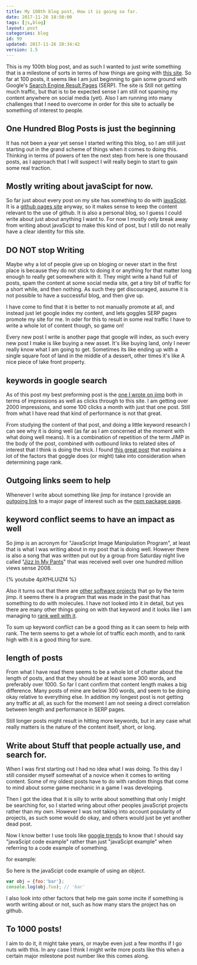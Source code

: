 ```yaml
---
title: My 100th blog post, How it is going so far.
date: 2017-11-26 18:50:00
tags: [js,blog]
layout: post
categories: blog
id: 99
updated: 2017-11-26 20:34:42
version: 1.5
---
```


This is my 100th blog post, and as such I wanted to just write something that is a milestone of sorts in terms of how things are going with [this site](/). So far at 100 posts, it seems like I am just beginning to gain some ground with Google's [Search Engine Result Pages](https://en.wikipedia.org/wiki/Search_engine_results_page) (SERP). The site is Still not getting much traffic, but that is to be expected sense I am still not spaming my content anywhere on social media (yet). Also I am running into many challenges that I need to overcome in order for this site to actually be something of interest to people.

<!-- more -->

## One Hundred Blog Posts is just the beginning

It has not been a year yet sense I started writing this blog, so I am still just starting out in the grand scheme of things when it comes to doing this. Thinking in terms of powers of ten the next step from here is one thousand posts, as I approach that I will suspect I will really begin to start to gain some real traction.

## Mostly writing about javaScipt for now.

So far just about every post on my site has something to do with [javaScipt](https://en.wikipedia.org/wiki/JavaScript). It is a [github pages site](https://pages.github.com/) anyway, so it makes sense to keep the content relevant to the use of github. It is also a personal blog, so I guess I could write about just about anything I want to. For now I mostly only break away from writing about javaScipt to make this kind of post, but I still do not really have a clear identity for this site.

## DO NOT stop Writing

Maybe why a lot of people give up on bloging or never start in the first place is because they do not stick to doing it or anything for that matter long enough to really get somewhere with it. They might write a hand full of posts, spam the content at some social media site, get a tiny bit of traffic for a short while, and then nothing. As such they get discouraged, assume it is not possible to have a successful blog, and then give up.

I have come to find that it is better to not manually promote at all, and instead just let google index my content, and lets goggles SERP pages promote my site for me. In oder for this to result in some real traffic I have to write a whole lot of content though, so game on!

Every new post I write is another page that google will index, as such every new post I make is like buying a new asset. It's like buying land, only I never really know what I am going to get. Sometimes its like ending up with a single square foot of land in the middle of a dessert, other times it's like A nice piece of lake front property.

## keywords in google search

As of this post my best preforming post is the [one I wrote on jimp](/2017/04/10/nodejs-jimp/) both in terms of impressions as well as clicks through to this site. I am getting over 2000 impressions, and some 100 clicks a month with just that one post. Still from what I have read that kind of performance is not that great.

From studying the content of that post, and doing a little keyword research I can see why it is doing well (as far as I am concerned at the moment with what doing well means). It is a combination of repetition of the term JIMP in the body of the post, combined with outbound links to related sites of interest that I think is doing the trick. I found [this great post](https://backlinko.com/google-ranking-factors) that explains a lot of the factors that goggle does (or might) take into consideration when determining page rank.

## Outgoing links seem to help

Whenever I write about something like jimp for instance I provide an [outgoing link](https://github.com/oliver-moran/jimp) to a major page of interest such as the [npm package page](https://www.npmjs.com/package/jimp).

## keyword conflict seems to have an impact as well

So jimp is an acronym for "JavaScript Image Manipulation Program", at least that is what I was writing about in my post that is doing well. However there is also a song that was written put out by a group from Saturday night live called "[Jizz In My Pants](https://www.youtube.com/watch?v=4pXfHLUlZf4)" that was received well over one hundred million views sense 2008.

{% youtube 4pXfHLUlZf4 %}

Also it turns out that there are [other software projects](http://www.chem.tamu.edu/jimp/index.html) that go by the term jimp. it seems there is a program that was made in the past that has something to do with molecules. I have not looked into it in detail, but yes there are many other things going on with that keyword and it looks like I am managing to [rank well with it](https://www.google.com/search?q=jimp&oq=jimp).

To sum up keyword conflict can be a good thing as it can seem to help with rank. The term seems to get a whole lot of traffic each month, and to rank high with it is a good thing for sure.

## length of posts

From what I have read there seems to be a whole lot of chatter about the length of posts, and that they should be at least some 300 words, and preferably over 1000. So far I cant confirm that content length makes a big difference. Many posts of mine are below 300 words, and seem to be doing okay relative to everything else. In addition my longest post is not getting any traffic at all, as such for the moment I am not seeing a direct correlation between length and performance in SERP pages.

Still longer posts might result in hitting more keywords, but in any case what really matters is the nature of the content itself, short, or long.

## Write about Stuff that people actually use, and search for.

When I was first starting out I had no idea what I was doing. To this day I still consider myself somewhat of a novice when it comes to writing content. Some of my oldest posts have to do with random things that come to mind about some game mechanic in a game I was developing. 

Then I got the idea that it is silly to write about something that only I might be searching for, so I started wring about other peoples javaScript projects rather than my own. However I was not taking into account popularity of projects, as such some would do okay, and others would just be yet another dead post. 

Now I know better I use tools like [google trends](https://trends.google.com/trends/explore?q=javascript%20example,javascript%20game,javascript%20tutorials,javascript%20code,javascript%20hello%20world) to know that I should say "javaScipt code example" rather than just "javaScipt example" when referring to a code example of something.

for example:

So here is the javaScipt code example of using an object.

```js
var obj = {foo:'bar'};
console.log(obj.foo); // 'bar'
```

I also look into other factors that help me gain some incite if something is worth writing about or not, such as how many stars the project has on github.

## To 1000 posts!

I aim to do it, it might take years, or maybe even just a few months if I go nuts with this. In any case I think I might write more posts like this when a certain major milestone post number like this comes along.